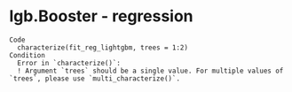 # lgb.Booster - regression

    Code
      characterize(fit_reg_lightgbm, trees = 1:2)
    Condition
      Error in `characterize()`:
      ! Argument `trees` should be a single value. For multiple values of `trees`, please use `multi_characterize()`.

